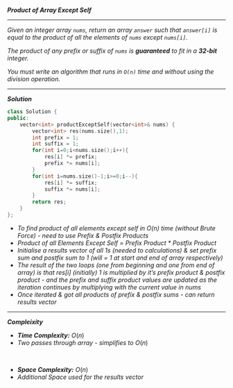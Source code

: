 ***Product of Array Except Self***

- - - 

*Given an integer array `nums`, return an array `answer` such that `answer[i]` is equal to the product of all the elements of `nums` except `nums[i]`.*

*The product of any prefix or suffix of `nums` is **guaranteed** to fit in a **32-bit** integer.*

*You must write an algorithm that runs in `O(n)` time and without using the division operation.*

- - - 

***Solution***

```cpp
class Solution {
public:
    vector<int> productExceptSelf(vector<int>& nums) {
        vector<int> res(nums.size(),1);
        int prefix = 1;
        int suffix = 1;
        for(int i=0;i<nums.size();i++){
            res[i] *= prefix;
            prefix *= nums[i];
        }
        for(int i=nums.size()-1;i>=0;i--){
            res[i] *= suffix;
            suffix *= nums[i];
        }
        return res;
    }
};
```

- *To find product of all elements except self in $O(n)$ time (without Brute Force) - need to use Prefix & Postfix Products*
- *Product of all Elements Except Self = Prefix Product * Postfix Product*
- *Initialise a results vector of all 1s (needed to calculations) & set prefix sum and postfix sum to 1 (will = 1 at start and end of array respectively)*
- *The result of the two loops (one from beginning and one from end of array) is that res[i] (initially) 1 is multiplied by it’s prefix product & postfix product - and the prefix and suffix product values are updated as the iteration continues by multiplying with the current value in nums*
- *Once iterated & got all products of prefix & postfix sums - can return results vector*

- - - 

***Compleixity***

- ***Time Complexity:*** $O(n)$
- *Two passes through array - simplifies to* $O(n)$

<br>

- ***Space Complexity:*** $O(n)$
- *Additional Space used for the results vector*